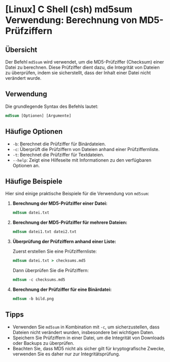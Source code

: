 # [Linux] C Shell (csh) md5sum Verwendung: Berechnung von MD5-Prüfziffern

## Übersicht
Der Befehl `md5sum` wird verwendet, um die MD5-Prüfziffer (Checksum) einer Datei zu berechnen. Diese Prüfziffer dient dazu, die Integrität von Dateien zu überprüfen, indem sie sicherstellt, dass der Inhalt einer Datei nicht verändert wurde.

## Verwendung
Die grundlegende Syntax des Befehls lautet:

```csh
md5sum [Optionen] [Argumente]
```

## Häufige Optionen
- `-b`: Berechnet die Prüfziffer für Binärdateien.
- `-c`: Überprüft die Prüfziffern von Dateien anhand einer Prüfziffernliste.
- `-t`: Berechnet die Prüfziffer für Textdateien.
- `--help`: Zeigt eine Hilfeseite mit Informationen zu den verfügbaren Optionen an.

## Häufige Beispiele
Hier sind einige praktische Beispiele für die Verwendung von `md5sum`:

1. **Berechnung der MD5-Prüfziffer einer Datei:**

   ```csh
   md5sum datei.txt
   ```

2. **Berechnung der MD5-Prüfziffer für mehrere Dateien:**

   ```csh
   md5sum datei1.txt datei2.txt
   ```

3. **Überprüfung der Prüfziffern anhand einer Liste:**

   Zuerst erstellen Sie eine Prüfziffernliste:

   ```csh
   md5sum datei.txt > checksums.md5
   ```

   Dann überprüfen Sie die Prüfziffern:

   ```csh
   md5sum -c checksums.md5
   ```

4. **Berechnung der Prüfziffer für eine Binärdatei:**

   ```csh
   md5sum -b bild.png
   ```

## Tipps
- Verwenden Sie `md5sum` in Kombination mit `-c`, um sicherzustellen, dass Dateien nicht verändert wurden, insbesondere bei wichtigen Daten.
- Speichern Sie Prüfziffern in einer Datei, um die Integrität von Downloads oder Backups zu überprüfen.
- Beachten Sie, dass MD5 nicht als sicher gilt für kryptografische Zwecke, verwenden Sie es daher nur zur Integritätsprüfung.